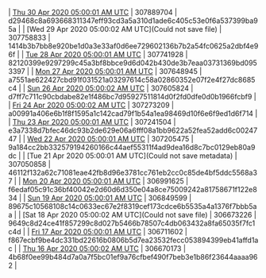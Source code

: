 | [Thu 30 Apr 2020 05:00:01 AM UTC]() | 307889704 | d29468c8a693668311347eff93cd3a5a310d1ade6c405c53e0f6a537399ba95a | 
| [Wed 29 Apr 2020 05:00:02 AM UTC](Could not save file) | 307758833 | 1414b3b7bb8e920be1d0a3e33af0d6ee729602136b7b2a54fc0625a2dbf4e96f | 
| [Tue 28 Apr 2020 05:00:01 AM UTC](https://transfer.sh/zAUAX/dashninja-dbdump-20200428070001.tar.bz2) | 307741928 | 82120399e9297299c45a3bf8bbce9d6d042b430de3b7eaa03731369bd0953397 | 
| [Mon 27 Apr 2020 05:00:01 AM UTC](https://transfer.sh/qYJyM/dashninja-dbdump-20200427070001.tar.bz2) | 307648945 | a7551ae622427cbd91f031521a03297614c58a02860352e07f2e4f27dc8685c4 | 
| [Sun 26 Apr 2020 05:00:02 AM UTC]() | 307605824 | d7ff7c711c90cbdabe82e1f486bc7d95927511814d0f2fd0dfe0d0b1966fcbf9 | 
| [Fri 24 Apr 2020 05:00:02 AM UTC](https://transfer.sh/XnpeQ/dashninja-dbdump-20200424070002.tar.bz2) | 307273209 | a00991a406e6b1f8f1595a1c142cad79f1b54a1ea98469d10f6e6f9ed1d6f714 | 
| [Thu 23 Apr 2020 05:00:01 AM UTC](https://transfer.sh/yfL3R/dashninja-dbdump-20200423070001.tar.bz2) | 307241504 | e3a7338d7bfec46dc93b2de629e06a6fff08a1bb9622a52fea52add6c0024747 | 
| [Wed 22 Apr 2020 05:00:01 AM UTC]() | 307205475 | 9a184cc2bb332579194260166c44aef55311f4ad9dea16d8c7bc0129eb80a9dc | 
| [Tue 21 Apr 2020 05:00:01 AM UTC](Could not save metadata) | 307050858 | 46112f132a62c71081eae42fb8d96e3781cc761eb2cc0c85de4bf5ddc5568a37 | 
| [Mon 20 Apr 2020 05:00:01 AM UTC](https://transfer.sh/SPFrq/dashninja-dbdump-20200420070001.tar.bz2) | 306991625 | f6edaf05c91c36bf40042e2d60d6d350e04a8ce75009242a81758671f122e834 | 
| [Sun 19 Apr 2020 05:00:01 AM UTC]() | 306849599 | 89675c10568108c14c0633ec67e2f8319cef173cdce6b5535a4a1376f7bbb5aa | 
| [Sat 18 Apr 2020 05:00:02 AM UTC](Could not save file) | 306673226 | 9649c8d24ce41f857299c8d027b5466b78507c4db063432a8fa65035f7fc1c4d | 
| [Fri 17 Apr 2020 05:00:01 AM UTC](https://transfer.sh/4SRzg/dashninja-dbdump-20200417070001.tar.bz2) | 306711602 | f867ecbf9be4dc331bd22616b0806b5d7ea23532fecc053894399eb41affd1ac | 
| [Thu 16 Apr 2020 05:00:02 AM UTC]() | 306670173 | 4b68f0ee99b484d7a0a7f5bc01ef9a76cfbef490f7beb3e1b86f23644aaaa962 | 

